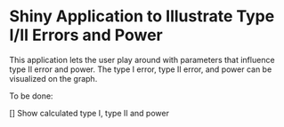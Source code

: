 # Shiny Application to Illustrate Type I/II Errors and Power

This application lets the user play around with parameters that influence type II error and power. The type I error, type II error, and power can be visualized on the graph. 

To be done:

[] Show calculated type I, type II and power
